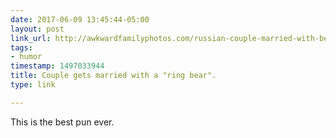 ```yaml
---
date: 2017-06-09 13:45:44-05:00
layout: post
link_url: http://awkwardfamilyphotos.com/russian-couple-married-with-bear/
tags:
- humor
timestamp: 1497033944
title: Couple gets married with a "ring bear".
type: link

---
```

This is the best pun ever.